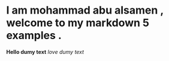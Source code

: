 # I am mohammad abu alsamen , welcome to my markdown 5 examples .
**Hello dumy text**
_love dumy text_
